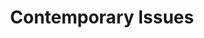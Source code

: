 ---
layout: category
title: Contemporary Issues
permalink: /contemporary
category_name: "contemporary"
---
